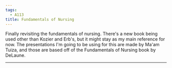 ```yaml
---
tags:
  - A113
title: Fundamentals of Nursing
---
```

Finally revisiting the fundamentals of nursing. There's a new book being used other than Kozier and Erb's, but it might stay as my main reference for now. The presentations I'm going to be using for this are made by Ma'am Tuiza, and those are based off of the Fundamentals of Nursing book by DeLaune.
___